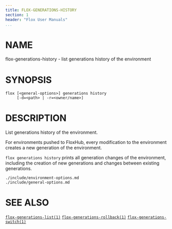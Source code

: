 ```yaml
---
title: FLOX-GENERATIONS-HISTORY
section: 1
header: "Flox User Manuals"
...
```


# NAME

flox-generations-history - list generations history of the environment

# SYNOPSIS

```
flox [<general-options>] generations history
     [-d=<path> | -r=<owner/name>]
```

# DESCRIPTION

List generations history of the environment.

For environments pushed to FloxHub, every modification to the environment
creates a new generation of the environment.

`flox generations history` prints all generation changes of the environment,
including the creation of new generations and changes between existing
generations.

```{.include}
./include/environment-options.md
./include/general-options.md
```

# SEE ALSO
[`flox-generations-list(1)`](./flox-generations-list.md)
[`flox-generations-rollback(1)`](./flox-generations-rollback.md)
[`flox-generations-switch(1)`](./flox-generations-switch.md)
